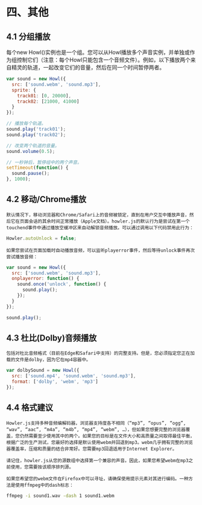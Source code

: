 # 四、其他

## 4.1 分组播放

每个new Howl()实例也是一个组。您可以从Howl播放多个声音实例，并单独或作为组控制它们（注意：每个Howl只能包含一个音频文件）。例如，以下播放两个来自精灵的轨道，一起改变它们的音量，然后在同一个时间暂停两者。

```js
var sound = new Howl({
  src: ['sound.webm', 'sound.mp3'],
  sprite: {
    track01: [0, 20000],
    track02: [21000, 41000]
  }
});

// 播放每个轨道。
sound.play('track01');
sound.play('track02');

// 改变两个轨道的音量。
sound.volume(0.5);

// 一秒钟后，暂停组中的两个声音。
setTimeout(function() {
  sound.pause();
}, 1000);
```

## 4.2 移动/Chrome播放

    默认情况下，移动浏览器和Chrome/Safari上的音频被锁定，直到在用户交互中播放声音，然后它在页面会话的其余时间正常播放（Apple文档）。howler.js的默认行为是尝试在第一个touchend事件中通过播放空缓冲区来自动解锁音频播放。可以通过调用以下代码禁用此行为：

```js
Howler.autoUnlock = false;
```

    如果您尝试在页面加载时自动播放音频，可以监听playerror事件，然后等待unlock事件再次尝试播放音频：

```js
var sound = new Howl({
  src: ['sound.webm', 'sound.mp3'],
  onplayerror: function() {
    sound.once('unlock', function() {
      sound.play();
    });
  }
});

sound.play();
```

## 4.3 杜比(Dolby)音频播放

    包括对杜比音频格式（目前在Edge和Safari中支持）的完整支持。但是，您必须指定您正在加载的文件是dolby，因为它在mp4容器中。

```js
var dolbySound = new Howl({
  src: ['sound.mp4', 'sound.webm', 'sound.mp3'],
  format: ['dolby', 'webm', 'mp3']
});
```

## 4.4 格式建议

    Howler.js支持多种音频编解码器，浏览器支持度各不相同（“mp3”, “opus”, “ogg”, “wav”, “aac”, “m4a”, “m4b”, “mp4”, “webm”, …），但如果您想要完整的浏览器覆盖，您仍然需要至少使用其中的两个。如果您的目标是在文件大小和高质量之间取得最佳平衡，根据广泛的生产测试，您最好的选择是默认使用webm并回退到mp3。webm几乎拥有完整的浏览器覆盖率，压缩和质量的结合非常好。您需要mp3回退适用于Internet Explorer。

    请记住，howler.js从您的源数组中选择第一个兼容的声音。因此，如果您希望webm在mp3之前使用，您需要按该顺序排列源。

    如果您希望您的webm文件在Firefox中可以寻址，请确保使用提示元素对其进行编码。一种方法是使用ffmpeg中的dash标志：

```sh
ffmpeg -i sound1.wav -dash 1 sound1.webm
```
